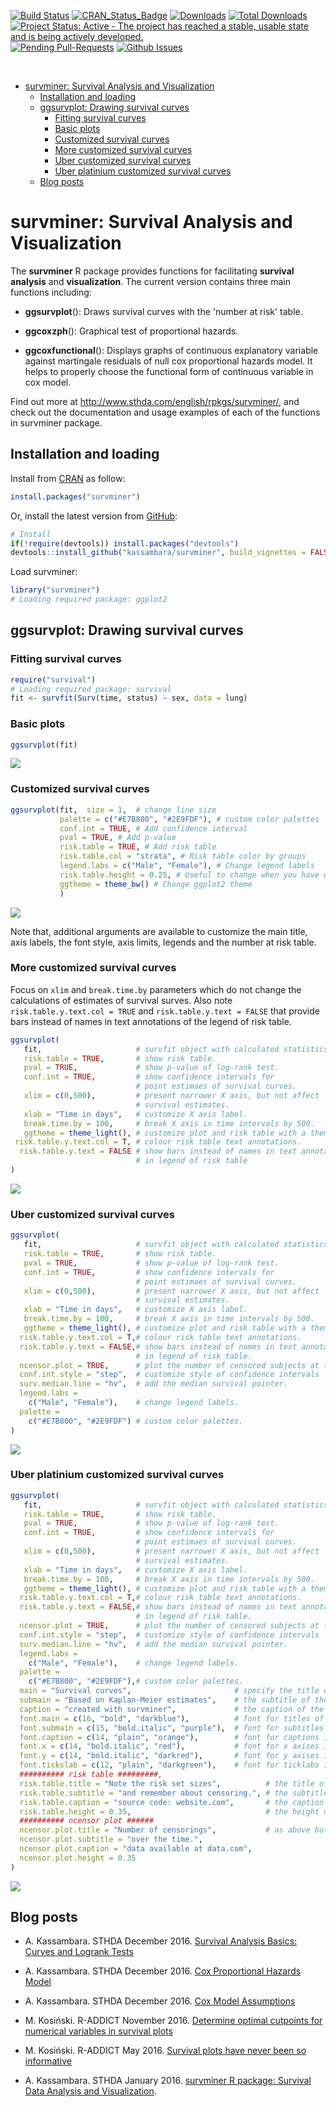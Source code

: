 
[![Build Status](https://api.travis-ci.org/kassambara/survminer.png)](https://travis-ci.org/kassambara/survminer) [![CRAN\_Status\_Badge](http://www.r-pkg.org/badges/version/survminer)](https://cran.r-project.org/package=survminer) [![Downloads](http://cranlogs.r-pkg.org/badges/survminer)](https://cran.r-project.org/package=survminer) [![Total Downloads](http://cranlogs.r-pkg.org/badges/grand-total/survminer?color=orange)](http://cranlogs.r-pkg.org/badges/grand-total/survminer) [![Project Status: Active - The project has reached a stable, usable state and is being actively developed.](http://www.repostatus.org/badges/latest/active.svg)](http://www.repostatus.org/#active) [![Pending Pull-Requests](http://githubbadges.herokuapp.com/kassambara/survminer/pulls.svg?style=flat)](https://github.com/kassambara/survminer/pulls) [![Github Issues](http://githubbadges.herokuapp.com/kassambara/survminer/issues.svg)](https://github.com/kassambara/survminer/issues)

<br/>

-   [survminer: Survival Analysis and Visualization](#survminer-survival-analysis-and-visualization)
    -   [Installation and loading](#installation-and-loading)
    -   [ggsurvplot: Drawing survival curves](#ggsurvplot-drawing-survival-curves)
        -   [Fitting survival curves](#fitting-survival-curves)
        -   [Basic plots](#basic-plots)
        -   [Customized survival curves](#customized-survival-curves)
        -   [More customized survival curves](#more-customized-survival-curves)
        -   [Uber customized survival curves](#uber-customized-survival-curves)
        -   [Uber platinium customized survival curves](#uber-platinium-customized-survival-curves)
    -   [Blog posts](#blog-posts)

survminer: Survival Analysis and Visualization
==============================================

The **survminer** R package provides functions for facilitating **survival analysis** and **visualization**. The current version contains three main functions including:

-   **ggsurvplot**(): Draws survival curves with the 'number at risk' table.

-   **ggcoxzph**(): Graphical test of proportional hazards.

-   **ggcoxfunctional**(): Displays graphs of continuous explanatory variable against martingale residuals of null cox proportional hazards model. It helps to properly choose the functional form of continuous variable in cox model.

Find out more at <http://www.sthda.com/english/rpkgs/survminer/>, and check out the documentation and usage examples of each of the functions in survminer package.

Installation and loading
------------------------

Install from [CRAN](https://cran.r-project.org/package=survminer) as follow:

``` r
install.packages("survminer")
```

Or, install the latest version from [GitHub](https://github.com/kassambara/survminer):

``` r
# Install
if(!require(devtools)) install.packages("devtools")
devtools::install_github("kassambara/survminer", build_vignettes = FALSE)
```

Load survminer:

``` r
library("survminer")
# Loading required package: ggplot2
```

ggsurvplot: Drawing survival curves
-----------------------------------

### Fitting survival curves

``` r
require("survival")
# Loading required package: survival
fit <- survfit(Surv(time, status) ~ sex, data = lung)
```

### Basic plots

``` r
ggsurvplot(fit)
```

![](README-ggplot2-basic-survival-plot-1.png)

### Customized survival curves

``` r
ggsurvplot(fit,  size = 1,  # change line size
           palette = c("#E7B800", "#2E9FDF"), # custom color palettes
           conf.int = TRUE, # Add confidence interval
           pval = TRUE, # Add p-value
           risk.table = TRUE, # Add risk table
           risk.table.col = "strata", # Risk table color by groups
           legend.labs = c("Male", "Female"), # Change legend labels
           risk.table.height = 0.25, # Useful to change when you have multiple groups
           ggtheme = theme_bw() # Change ggplot2 theme
           )
```

![](README-ggplot2-customized-survival-plot-1.png)

Note that, additional arguments are available to customize the main title, axis labels, the font style, axis limits, legends and the number at risk table.

### More customized survival curves

Focus on `xlim` and `break.time.by` parameters which do not change the calculations of estimates of survival surves. Also note `risk.table.y.text.col = TRUE` and `risk.table.y.text = FALSE` that provide bars instead of names in text annotations of the legend of risk table.

``` r
ggsurvplot(
   fit,                     # survfit object with calculated statistics.
   risk.table = TRUE,       # show risk table.
   pval = TRUE,             # show p-value of log-rank test.
   conf.int = TRUE,         # show confidence intervals for 
                            # point estimaes of survival curves.
   xlim = c(0,500),         # present narrower X axis, but not affect
                            # survival estimates.
   xlab = "Time in days",   # customize X axis label.
   break.time.by = 100,     # break X axis in time intervals by 500.
   ggtheme = theme_light(), # customize plot and risk table with a theme.
 risk.table.y.text.col = T, # colour risk table text annotations.
  risk.table.y.text = FALSE # show bars instead of names in text annotations
                            # in legend of risk table
)
```

![](README-ggplot2-more-customized-survival-plot-1.png)

### Uber customized survival curves

``` r
ggsurvplot(
   fit,                     # survfit object with calculated statistics.
   risk.table = TRUE,       # show risk table.
   pval = TRUE,             # show p-value of log-rank test.
   conf.int = TRUE,         # show confidence intervals for 
                            # point estimaes of survival curves.
   xlim = c(0,500),         # present narrower X axis, but not affect
                            # survival estimates.
   xlab = "Time in days",   # customize X axis label.
   break.time.by = 100,     # break X axis in time intervals by 500.
   ggtheme = theme_light(), # customize plot and risk table with a theme.
  risk.table.y.text.col = T,# colour risk table text annotations.
  risk.table.y.text = FALSE,# show bars instead of names in text annotations
                            # in legend of risk table.
  ncensor.plot = TRUE,      # plot the number of censored subjects at time t
  conf.int.style = "step",  # customize style of confidence intervals
  surv.median.line = "hv",  # add the median survival pointer.
  legend.labs = 
    c("Male", "Female"),    # change legend labels.
  palette = 
    c("#E7B800", "#2E9FDF") # custom color palettes.
)
```

![](README-ggplot2-uber-customized-survival-plot-1.png)

### Uber platinium customized survival curves

``` r
ggsurvplot(
   fit,                     # survfit object with calculated statistics.
   risk.table = TRUE,       # show risk table.
   pval = TRUE,             # show p-value of log-rank test.
   conf.int = TRUE,         # show confidence intervals for 
                            # point estimaes of survival curves.
   xlim = c(0,500),         # present narrower X axis, but not affect
                            # survival estimates.
   xlab = "Time in days",   # customize X axis label.
   break.time.by = 100,     # break X axis in time intervals by 500.
   ggtheme = theme_light(), # customize plot and risk table with a theme.
  risk.table.y.text.col = T,# colour risk table text annotations.
  risk.table.y.text = FALSE,# show bars instead of names in text annotations
                            # in legend of risk table.
  ncensor.plot = TRUE,      # plot the number of censored subjects at time t
  conf.int.style = "step",  # customize style of confidence intervals
  surv.median.line = "hv",  # add the median survival pointer.
  legend.labs = 
    c("Male", "Female"),    # change legend labels.
  palette = 
    c("#E7B800", "#2E9FDF"),# custom color palettes.
  main = "Survival curves",                       # specify the title of the plot
  submain = "Based on Kaplan-Meier estimates",    # the subtitle of the plot 
  caption = "created with survminer",             # the caption of the plot
  font.main = c(16, "bold", "darkblue"),          # font for titles of the plot, the table and censor part
  font.submain = c(15, "bold.italic", "purple"),  # font for subtitles in the plot, the table and censor part
  font.caption = c(14, "plain", "orange"),        # font for captions in the plot, the table and censor part
  font.x = c(14, "bold.italic", "red"),           # font for x axises in the plot, the table and censor part
  font.y = c(14, "bold.italic", "darkred"),       # font for y axises in the plot, the table and censor part
  font.tickslab = c(12, "plain", "darkgreen"),    # font for ticklabs in the plot, the table and censor part
  ########## risk table #########,
  risk.table.title = "Note the risk set sizes",          # the title of the risk table
  risk.table.subtitle = "and remember about censoring.", # the subtitle of the risk table
  risk.table.caption = "source code: website.com",       # the caption of the risk table
  risk.table.height = 0.35,                              # the height of the risk table
  ########## ncensor plot ######
  ncensor.plot.title = "Number of censorings",           # as above but for the censoring plot
  ncensor.plot.subtitle = "over the time.",
  ncensor.plot.caption = "data available at data.com",
  ncensor.plot.height = 0.35
)
```

![](README-ggplot2-uber-platinium-customized-survival-plot-1.png)

Blog posts
----------

-   A. Kassambara. STHDA December 2016. [Survival Analysis Basics: Curves and Logrank Tests](http://www.sthda.com/english/wiki/survival-analysis-basics)

-   A. Kassambara. STHDA December 2016. [Cox Proportional Hazards Model](http://www.sthda.com/english/wiki/cox-proportional-hazards-model)

-   A. Kassambara. STHDA December 2016. [Cox Model Assumptions](http://www.sthda.com/english/wiki/cox-model-assumptions)

-   M. Kosiński. R-ADDICT November 2016. [Determine optimal cutpoints for numerical variables in survival plots](http://r-addict.com/2016/11/21/Optimal-Cutpoint-maxstat.html)

-   M. Kosiński. R-ADDICT May 2016. [Survival plots have never been so informative](http://r-addict.com/2016/05/23/Informative-Survival-Plots.html)

-   A. Kassambara. STHDA January 2016. [survminer R package: Survival Data Analysis and Visualization](http://www.sthda.com/english/wiki/survminer-r-package-survival-data-analysis-and-visualization).
